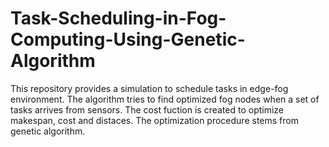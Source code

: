 # Task-Scheduling-in-Fog-Computing-Using-Genetic-Algorithm
This repository provides a simulation to schedule tasks in edge-fog  environment. The algorithm tries to find optimized fog nodes when a set of tasks arrives from sensors. The cost fuction is created to optimize makespan, cost and distaces. The optimization procedure stems from genetic algorithm.
